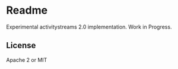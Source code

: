 # Readme
Experimental activitystreams 2.0 implementation. Work in Progress.

## License
Apache 2 or MIT
